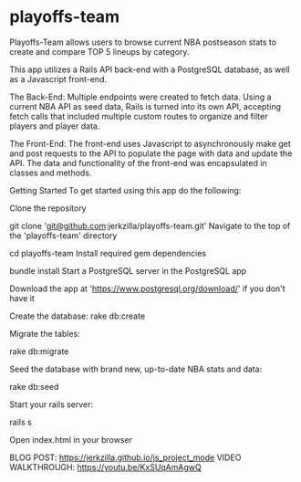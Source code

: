 # playoffs-team
Playoffs-Team allows users to browse current NBA postseason stats to create and compare TOP 5 lineups by category.

This app utilizes a Rails API back-end with a PostgreSQL database, as well as a Javascript front-end.

The Back-End:
Multiple endpoints were created to fetch data. Using a current NBA API as seed data, Rails is turned into its own API, accepting fetch calls that included multiple custom routes to organize and filter players and player data.

The Front-End:
The front-end uses Javascript to asynchronously make get and post requests to the API to populate the page with data and update the API. The data and functionality of the front-end was encapsulated in classes and methods.

Getting Started
To get started using this app do the following:

Clone the repository

git clone 'git@github.com:jerkzilla/playoffs-team.git'
Navigate to the top of the 'playoffs-team' directory

cd playoffs-team
Install required gem dependencies

bundle install
Start a PostgreSQL server in the PostgreSQL app

Download the app at 'https://www.postgresql.org/download/' if you don't have it

Create the database: 
rake db:create

Migrate the tables:  

rake db:migrate

Seed the database with brand new, up-to-date NBA stats and data: 

rake db:seed

Start your rails server: 

rails s

Open index.html in your browser

BLOG POST: https://jerkzilla.github.io/js_project_mode
VIDEO WALKTHROUGH: https://youtu.be/KxSUqAmAgwQ

